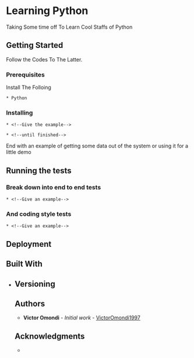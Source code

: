 # Learning Python

Taking Some time off To Learn Cool Staffs of Python

## Getting Started

Follow the Codes To The Latter.

### Prerequisites
Install The Folloing

```
* Python 
```

### Installing

<!--A step by step series of examples that tell you how to get a development env running-->

<!--Say what the step will be-->

```
* <!--Give the example-->
```

<!--And repeat-->

```
* <!--until finished-->
```

End with an example of getting some data out of the system or using it for a little demo

## Running the tests

<!--Explain how to run the automated tests for this system-->

### Break down into end to end tests

<!--Explain what these tests test and why-->

```
* <!--Give an example-->
```

### And coding style tests

<!--Explain what these tests test and why-->

```
* <!--Give an example-->
```

## Deployment

<!--Add additional notes about how to deploy this on a live system-->

## Built With

* <!--[Dropwizard](http://www.dropwizard.io/1.0.2/docs/) - The web framework used
* [Maven](https://maven.apache.org/) - Dependency Management
* [ROME](https://rometools.github.io/rome/) - Used to generate RSS Feeds-->

## Contributing

<!--Please read [CONTRIBUTING.md](https://gist.github.com/PurpleBooth/b24679402957c63ec426) for details on our code of conduct, and the process for submitting pull requests to us.-->

## Versioning

<!--We use [SemVer](http://semver.org/) for versioning. For the versions available, see the [tags on this repository](https://github.com/your/project/tags). -->

## Authors

* **Victor Omondi** - *Initial work* - [VictorOmondi1997](https://github.com/VictorOmondi1997)

<!--See also the list of [contributors](https://github.com/your/project/contributors) who participated in this project.->

## License

<!--This project is licensed under the MIT License - see the [LICENSE.md](LICENSE.md) file for details-->

## Acknowledgments

* <!--Hat tip to anyone whose code was used
* Inspiration
* etc-->
